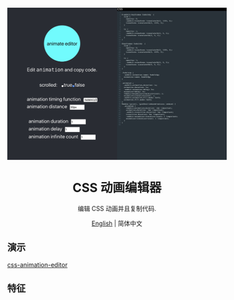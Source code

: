 ![1.png](/public/1.jpg)
<h1 align="center">CSS 动画编辑器</h1>

<div align="center">
  
编辑 CSS 动画并且复制代码.

</div>

<div align="center"><a href="./README.md">English</a> | 简体中文</div>

## 演示
[css-animation-editor](https://xquotes.github.io/css-animation-editor/)

## 特征
